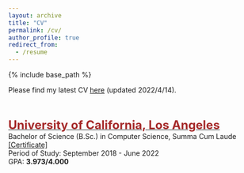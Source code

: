 ```yaml
---
layout: archive
title: "CV"
permalink: /cv/
author_profile: true
redirect_from:
  - /resume
---
```


{% include base_path %}

Please find my latest CV [here](/files/CV_diwu.pdf) (updated 2022/4/14). 

<br/><br/>
<span style="color:black; font-size:17px"><b><a href="https://cs.ucla.edu" target="_blank"><font color="brown" size="5">University of California, Los Angeles</font></a></b></span><br/>
Bachelor of Science (B.Sc.) in Computer Science, Summa Cum Laude <a href="../files/bs_certificate.pdf">[Certificate]</a> <br/>
Period of Study: September 2018 - June 2022 <br/>
GPA: <b>3.973/4.000</b> <br/>
